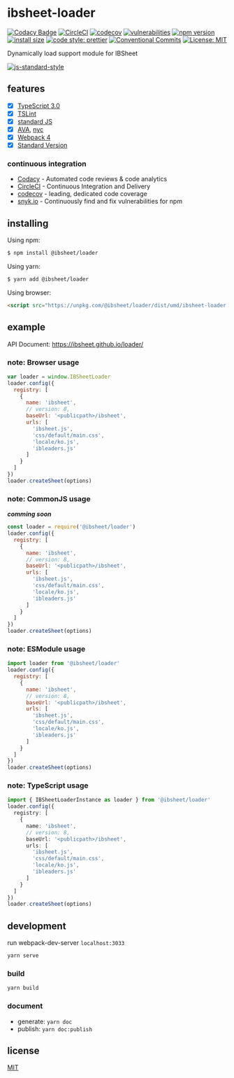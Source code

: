 # ibsheet-loader

[![Codacy Badge](https://api.codacy.com/project/badge/Grade/271223b5e7944ad4bc78cbed119924b5)](https://www.codacy.com/manual/ibsheet/loader?utm_source=github.com&amp;utm_medium=referral&amp;utm_content=ibsheet/loader&amp;utm_campaign=Badge_Grade)
[![CircleCI](https://circleci.com/gh/ibsheet/loader.svg?style=svg)](https://circleci.com/gh/ibsheet/loader)
[![codecov](https://codecov.io/gh/ibsheet/loader/branch/master/graph/badge.svg)](https://codecov.io/gh/ibsheet/loader)
[![vulnerabilities](https://snyk.io/test/github/ibsheet/loader/badge.svg)](https://snyk.io/test/github/ibsheet/loader)
[![npm version](https://badge.fury.io/js/%40ibsheet%2Floader.svg)](https://badge.fury.io/js/%40ibsheet%2Floader)
[![install size](https://packagephobia.now.sh/badge?p=@ibsheet/loader)](https://packagephobia.now.sh/result?p=@ibsheet/loader)
[![code style: prettier](https://img.shields.io/badge/code_style-prettier-ff69b4.svg)](https://github.com/prettier/prettier)
[![Conventional Commits](https://img.shields.io/badge/Conventional%20Commits-1.0.0-yellow.svg)](https://conventionalcommits.org)
[![License: MIT](https://img.shields.io/badge/License-MIT-yellow.svg)](https://opensource.org/licenses/MIT)

Dynamically load support module for IBSheet

[![js-standard-style](https://cdn.rawgit.com/standard/standard/master/badge.svg)](http://standardjs.com)

## features

* [x] [TypeScript 3.0](https://www.typescriptlang.org/docs/handbook/release-notes/typescript-3-0.html)
* [x] [TSLint](https://palantir.github.io/tslint/)
* [x] [standard JS](https://standardjs.com/)
* [x] [AVA](https://github.com/avajs/ava), [nyc](https://github.com/istanbuljs/nyc)
* [x] [Webpack 4](https://webpack.js.org/)
* [x] [Standard Version](https://github.com/conventional-changelog/standard-version)

### continuous integration

* [Codacy](https://www.codacy.com) - Automated code reviews & code analytics
* [CircleCI](https://circleci.com) - Continuous Integration and Delivery
* [codecov](https://codecov.io) - leading, dedicated code coverage
* [snyk.io](https://snyk.io) - Continuously find and fix vulnerabilities for npm

## installing

Using npm:
```sh
$ npm install @ibsheet/loader
```

Using yarn:
```sh
$ yarn add @ibsheet/loader
```

Using browser:
```html
<script src="https://unpkg.com/@ibsheet/loader/dist/umd/ibsheet-loader.min.js"></script>
```

## example

API Document: <https://ibsheet.github.io/loader/>

### note: Browser usage

```js
var loader = window.IBSheetLoader
loader.config({
  registry: [
    {
      name: 'ibsheet',
      // version: 8,
      baseUrl: '<publicpath>/ibsheet',
      urls: [
        'ibsheet.js',
        'css/default/main.css',
        'locale/ko.js',
        'ibleaders.js'
      ]
    }
  ]
})
loader.createSheet(options)
```

### note: CommonJS usage

***comming soon***

```js
const loader = require('@ibsheet/loader')
loader.config({
  registry: [
    {
      name: 'ibsheet',
      // version: 8,
      baseUrl: '<publicpath>/ibsheet',
      urls: [
        'ibsheet.js',
        'css/default/main.css',
        'locale/ko.js',
        'ibleaders.js'
      ]
    }
  ]
})
loader.createSheet(options)
```

### note: ESModule usage

```js
import loader from '@ibsheet/loader'
loader.config({
  registry: [
    {
      name: 'ibsheet',
      // version: 8,
      baseUrl: '<publicpath>/ibsheet',
      urls: [
        'ibsheet.js',
        'css/default/main.css',
        'locale/ko.js',
        'ibleaders.js'
      ]
    }
  ]
})
loader.createSheet(options)
```

### note: TypeScript usage

```ts
import { IBSheetLoaderInstance as loader } from '@ibsheet/loader'
loader.config({
  registry: [
    {
      name: 'ibsheet',
      // version: 8,
      baseUrl: '<publicpath>/ibsheet',
      urls: [
        'ibsheet.js',
        'css/default/main.css',
        'locale/ko.js',
        'ibleaders.js'
      ]
    }
  ]
})
loader.createSheet(options)
```

## development

run webpack-dev-server `localhost:3033` 

```sh
yarn serve
```

### build

```sh
yarn build
```

### document

* generate: `yarn doc`
* publish: `yarn doc:publish`

## license

[MIT](./LICENSE)
